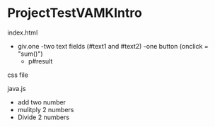 # ProjectTestVAMKIntro

index.html
  - giv.one
    -two text fields (#text1 and #text2)
    -one button (onclick = "sum()")
    - p#result
    
    
css file


java.js
  - add two number
  - mulitply 2 numbers
  - Divide 2 numbers